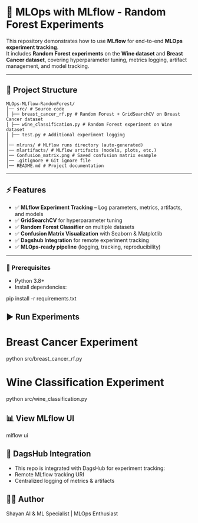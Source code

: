 # 🍷 MLOps with MLflow - Random Forest Experiments

This repository demonstrates how to use **MLflow** for end-to-end **MLOps experiment tracking**.  
It includes **Random Forest experiments** on the **Wine dataset** and **Breast Cancer dataset**, covering hyperparameter tuning, metrics logging, artifact management, and model tracking.

---

## 📂 Project Structure

```
MLOps-MLflow-RandomForest/
│── src/ # Source code
│ ├── breast_cancer_rf.py # Random Forest + GridSearchCV on Breast Cancer dataset
│ ├── wine_classification.py # Random Forest experiment on Wine dataset
│ ├── test.py # Additional experiment logging
│
│── mlruns/ # MLflow runs directory (auto-generated)
│── mlartifacts/ # MLflow artifacts (models, plots, etc.)
│── Confusion_matrix.png # Saved confusion matrix example
│── .gitignore # Git ignore file
│── README.md # Project documentation
```


---

## ⚡ Features
- ✅ **MLflow Experiment Tracking** – Log parameters, metrics, artifacts, and models  
- ✅ **GridSearchCV** for hyperparameter tuning  
- ✅ **Random Forest Classifier** on multiple datasets  
- ✅ **Confusion Matrix Visualization** with Seaborn & Matplotlib  
- ✅ **Dagshub Integration** for remote experiment tracking  
- ✅ **MLOps-ready pipeline** (logging, tracking, reproducibility)

---



### 🔧 Prerequisites
- Python 3.8+
- Install dependencies:

pip install -r requirements.txt

## ▶️ Run Experiments

# Breast Cancer Experiment
python src/breast_cancer_rf.py

# Wine Classification Experiment
python src/wine_classification.py

## 📊 View MLflow UI

mlflow ui

## 🔗 DagsHub Integration

- This repo is integrated with DagsHub for experiment tracking:
- Remote MLflow tracking URI
- Centralized logging of metrics & artifacts

## 👨‍💻 Author

Shayan
AI & ML Specialist | MLOps Enthusiast
